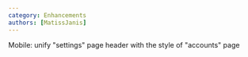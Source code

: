 ```yaml
---
category: Enhancements
authors: [MatissJanis]
---
```


Mobile: unify "settings" page header with the style of "accounts" page
